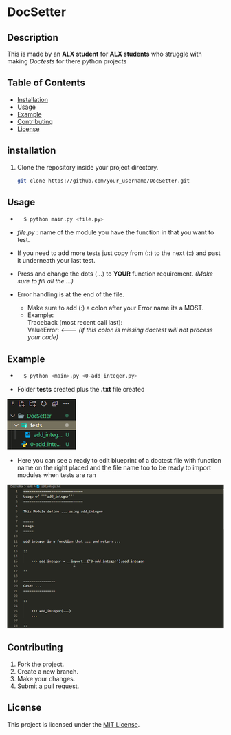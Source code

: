 # DocSetter

## Description
This is made by an **ALX student** for **ALX students** who struggle with making *Doctests* for there python projects

## Table of Contents

- [Installation](#installation)
- [Usage](#usage)
- [Example](#Example)
- [Contributing](#contributing)
- [License](#license)


## installation

1. Clone the repository inside your project directory.

	```bash
	git clone https://github.com/your_username/DocSetter.git

## Usage
- ```bash
	$ python main.py <file.py>
- *file.py* : name of the module you have the function in that you want to test.

- If you need to add more tests just copy from (::) to the next (::) and past
it underneath your last test.

- Press and change the dots (...) to **YOUR** function requirement.
	*(Make sure to fill all the ...)*

- Error handling is at the end of the file.
	- Make sure to add (:) a colon after your Error name its a MOST.
	- Example:<br>
		Traceback (most recent call last):<br>
		ValueError: <--- *(if this colon is missing doctest will not process your code)*

## Example
- ```bash
	$ python <main>.py <0-add_integer.py>

- Folder **tests** created plus the **.txt** file created

![picture shows a new directory created](/images/tests_created.png)

- Here you can see a ready to edit blueprint of a doctest file with function name
	on the right placed and the file name too to be ready to import modules when tests are ran

![picture of a text file](/images/txt_file.png)


## Contributing

1. Fork the project.
2. Create a new branch.
3. Make your changes.
4. Submit a pull request.


## License

This project is licensed under the [MIT License](/LICENCE).
